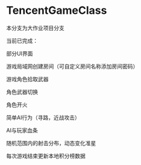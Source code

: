 # TencentGameClass

本分支为大作业项目分支

当前已完成：

部分UI界面

游戏局域网创建房间（可自定义房间名称添加房间密码）

游戏角色拾取武器

角色武器切换

角色开火

简单AI行为（寻路，近战攻击）

AI与玩家血条

随机范围内的射击分布，动态变化准星

每次游戏结束更新本地积分榜数据





